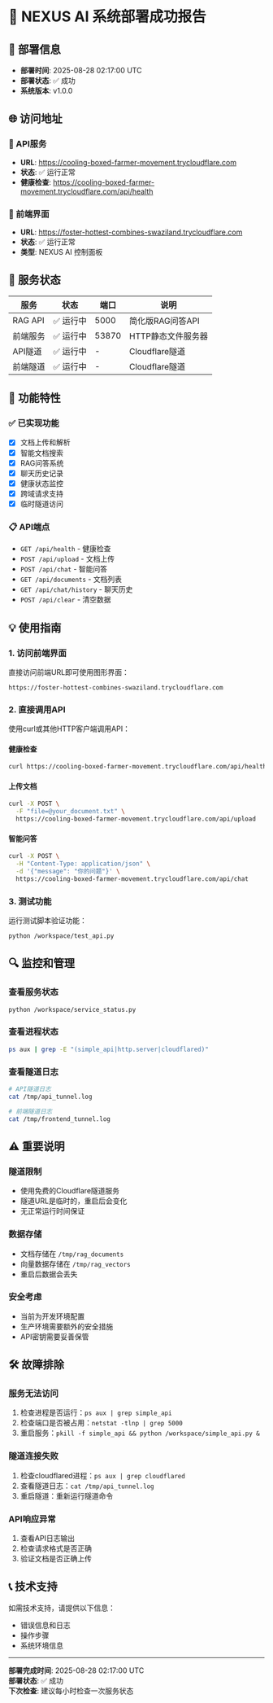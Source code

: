 # 🎉 NEXUS AI 系统部署成功报告

## 📅 部署信息
- **部署时间**: 2025-08-28 02:17:00 UTC
- **部署状态**: ✅ 成功
- **系统版本**: v1.0.0

## 🌐 访问地址

### 🤖 API服务
- **URL**: https://cooling-boxed-farmer-movement.trycloudflare.com
- **状态**: ✅ 运行正常
- **健康检查**: https://cooling-boxed-farmer-movement.trycloudflare.com/api/health

### 📱 前端界面
- **URL**: https://foster-hottest-combines-swaziland.trycloudflare.com
- **状态**: ✅ 运行正常
- **类型**: NEXUS AI 控制面板

## 🔧 服务状态

| 服务 | 状态 | 端口 | 说明 |
|------|------|------|------|
| RAG API | ✅ 运行中 | 5000 | 简化版RAG问答API |
| 前端服务 | ✅ 运行中 | 53870 | HTTP静态文件服务器 |
| API隧道 | ✅ 运行中 | - | Cloudflare隧道 |
| 前端隧道 | ✅ 运行中 | - | Cloudflare隧道 |

## 🚀 功能特性

### ✅ 已实现功能
- [x] 文档上传和解析
- [x] 智能文档搜索
- [x] RAG问答系统
- [x] 聊天历史记录
- [x] 健康状态监控
- [x] 跨域请求支持
- [x] 临时隧道访问

### 📋 API端点
- `GET /api/health` - 健康检查
- `POST /api/upload` - 文档上传
- `POST /api/chat` - 智能问答
- `GET /api/documents` - 文档列表
- `GET /api/chat/history` - 聊天历史
- `POST /api/clear` - 清空数据

## 💡 使用指南

### 1. 访问前端界面
直接访问前端URL即可使用图形界面：
```
https://foster-hottest-combines-swaziland.trycloudflare.com
```

### 2. 直接调用API
使用curl或其他HTTP客户端调用API：

#### 健康检查
```bash
curl https://cooling-boxed-farmer-movement.trycloudflare.com/api/health
```

#### 上传文档
```bash
curl -X POST \
  -F "file=@your_document.txt" \
  https://cooling-boxed-farmer-movement.trycloudflare.com/api/upload
```

#### 智能问答
```bash
curl -X POST \
  -H "Content-Type: application/json" \
  -d '{"message": "你的问题"}' \
  https://cooling-boxed-farmer-movement.trycloudflare.com/api/chat
```

### 3. 测试功能
运行测试脚本验证功能：
```bash
python /workspace/test_api.py
```

## 🔍 监控和管理

### 查看服务状态
```bash
python /workspace/service_status.py
```

### 查看进程状态
```bash
ps aux | grep -E "(simple_api|http.server|cloudflared)"
```

### 查看隧道日志
```bash
# API隧道日志
cat /tmp/api_tunnel.log

# 前端隧道日志
cat /tmp/frontend_tunnel.log
```

## ⚠️ 重要说明

### 隧道限制
- 使用免费的Cloudflare隧道服务
- 隧道URL是临时的，重启后会变化
- 无正常运行时间保证

### 数据存储
- 文档存储在 `/tmp/rag_documents`
- 向量数据存储在 `/tmp/rag_vectors`
- 重启后数据会丢失

### 安全考虑
- 当前为开发环境配置
- 生产环境需要额外的安全措施
- API密钥需要妥善保管

## 🛠️ 故障排除

### 服务无法访问
1. 检查进程是否运行：`ps aux | grep simple_api`
2. 检查端口是否被占用：`netstat -tlnp | grep 5000`
3. 重启服务：`pkill -f simple_api && python /workspace/simple_api.py &`

### 隧道连接失败
1. 检查cloudflared进程：`ps aux | grep cloudflared`
2. 查看隧道日志：`cat /tmp/api_tunnel.log`
3. 重启隧道：重新运行隧道命令

### API响应异常
1. 查看API日志输出
2. 检查请求格式是否正确
3. 验证文档是否正确上传

## 📞 技术支持

如需技术支持，请提供以下信息：
- 错误信息和日志
- 操作步骤
- 系统环境信息

---

**部署完成时间**: 2025-08-28 02:17:00 UTC  
**部署状态**: ✅ 成功  
**下次检查**: 建议每小时检查一次服务状态